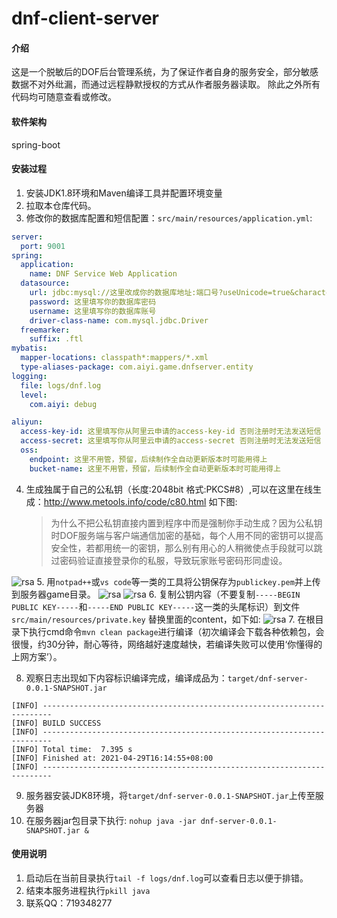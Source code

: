 # dnf-client-server

#### 介绍
这是一个脱敏后的DOF后台管理系统，为了保证作者自身的服务安全，部分敏感数据不对外纰漏，而通过远程静默授权的方式从作者服务器读取。
除此之外所有代码均可随意查看或修改。

#### 软件架构
spring-boot


#### 安装过程

1. 安装JDK1.8环境和Maven编译工具并配置环境变量
2. 拉取本仓库代码。
3. 修改你的数据库配置和短信配置：`src/main/resources/application.yml`:
```` yml
server:
  port: 9001
spring:
  application:
    name: DNF Service Web Application
  datasource:
    url: jdbc:mysql://这里改成你的数据库地址:端口号?useUnicode=true&characterEncoding=latin1
    password: 这里填写你的数据库密码
    username: 这里填写你的数据库账号
    driver-class-name: com.mysql.jdbc.Driver
  freemarker:
    suffix: .ftl
mybatis:
  mapper-locations: classpath*:mappers/*.xml
  type-aliases-package: com.aiyi.game.dnfserver.entity
logging:
  file: logs/dnf.log
  level:
    com.aiyi: debug

aliyun:
  access-key-id: 这里填写你从阿里云申请的access-key-id 否则注册时无法发送短信
  access-secret: 这里填写你从阿里云申请的access-secret 否则注册时无法发送短信
  oss:
    endpoint: 这里不用管，预留，后续制作全自动更新版本时可能用得上
    bucket-name: 这里不用管，预留，后续制作全自动更新版本时可能用得上
````
4. 生成独属于自己的公私钥（长度:2048bit 格式:PKCS#8）,可以在这里在线生成：http://www.metools.info/code/c80.html 如下图:
   > 为什么不把公私钥直接内置到程序中而是强制你手动生成？因为公私钥时DOF服务端与客户端通信加密的基础，每个人用不同的密钥可以提高安全性，若都用统一的密钥，那么别有用心的人稍微使点手段就可以跳过密码验证直接登录你的私服，导致玩家账号密码形同虚设。

![rsa](https://github.com/onlyGuo/dnf-server-public/raw/main/doc/rsa.png)
5. 用`notpad++`或`vs code`等一类的工具将公钥保存为`publickey.pem`并上传到服务器game目录。
![rsa](https://github.com/onlyGuo/dnf-server-public/raw/main/doc/rsa-pub.png)
![rsa](https://github.com/onlyGuo/dnf-server-public/raw/main/doc/rsa-pub-upload.png)
6. 复制公钥内容（不要复制`-----BEGIN PUBLIC KEY-----`和`-----END PUBLIC KEY-----`这一类的头尾标识）到文件`src/main/resources/private.key` 替换里面的content，如下如:
![rsa](https://github.com/onlyGuo/dnf-server-public/raw/main/doc/rsa-pri.png)
7. 在根目录下执行cmd命令`mvn clean package`进行编译（初次编译会下载各种依赖包，会很慢，约30分钟，耐心等待，网络越好速度越快，若编译失败可以使用‘你懂得的上网方案’）。

8. 观察日志出现如下内容标识编译完成，编译成品为：`target/dnf-server-0.0.1-SNAPSHOT.jar`
````
[INFO] ------------------------------------------------------------------------
[INFO] BUILD SUCCESS
[INFO] ------------------------------------------------------------------------
[INFO] Total time:  7.395 s
[INFO] Finished at: 2021-04-29T16:14:55+08:00
[INFO] ------------------------------------------------------------------------
````
9. 服务器安装JDK8环境，将`target/dnf-server-0.0.1-SNAPSHOT.jar`上传至服务器
10. 在服务器jar包目录下执行: `nohup java -jar dnf-server-0.0.1-SNAPSHOT.jar &`

#### 使用说明

1. 启动后在当前目录执行`tail -f logs/dnf.log`可以查看日志以便于排错。
2. 结束本服务进程执行`pkill java`
3. 联系QQ：719348277

